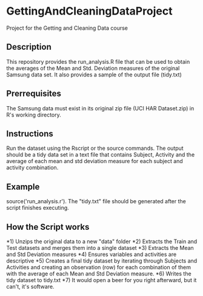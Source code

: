 GettingAndCleaningDataProject
=============================

Project for the Getting and Cleaning Data course

Description
------------
This repository provides the run_analysis.R file that can be used to obtain the averages of the Mean and Std. Deviation measures of the original Samsung data set. It also provides a sample of the output file (tidy.txt)

Prerrequisites
-----------
The Samsung data must exist in its original zip file (UCI HAR Dataset.zip) in R's working directory.

Instructions
-------------
Run the dataset using the Rscript or the source commands. The output should be a tidy data set in a text file that contains Subject, Activity and the average of each mean and std deviation measure for each subject and activity combination.

Example
-------------
source('run_analysis.r'). The "tidy.txt" file should be generated after the script finishes executing.

How the Script works
--------------
*1) Unzips the original data to a new "data" folder
*2) Extracts the Train and Test datasets and merges them into a single dataset
*3) Extracts the Mean and Std Deviation measures
*4) Ensures variables and activities are descriptive
*5) Creates a final tidy dataset by iterating through Subjects and Activities and creating an observation (row) for each combination of them with the average of each Mean and Std Deviation measure.
*6) Writes the tidy dataset to tidy.txt
*7) It would open a beer for you right afterward, but it can't, it's software.
